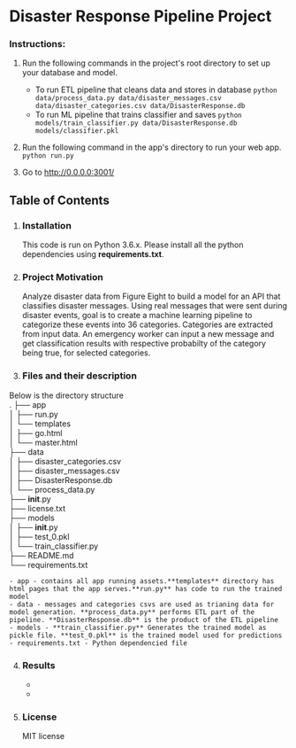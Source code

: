 # Disaster Response Pipeline Project

### Instructions:
1. Run the following commands in the project's root directory to set up your database and model.

    - To run ETL pipeline that cleans data and stores in database
        `python data/process_data.py data/disaster_messages.csv data/disaster_categories.csv data/DisasterResponse.db`
    - To run ML pipeline that trains classifier and saves
        `python models/train_classifier.py data/DisasterResponse.db models/classifier.pkl`

2. Run the following command in the app's directory to run your web app.
    `python run.py`

3. Go to http://0.0.0.0:3001/


## Table of Contents
1. ### Installation
    This code is run on Python 3.6.x. Please install all the python dependencies using **requirements.txt**.
2. ### Project Motivation
	 Analyze disaster data from Figure Eight to build a model for an API that classifies disaster messages. Using real messages that were sent during disaster events, goal is to create a machine learning pipeline to categorize these events into 36 categories. Categories are extracted from input data. An emergency worker can input a new message and get classification results with respective probabilty of the category being true, for selected categories.
    
3. ### Files and their description
Below is the directory structure</br>
.
├── app</br>
│   ├── run.py</br>
│   └── templates</br>
│       ├── go.html</br>
│       └── master.html</br>
├── data</br>
│   ├── disaster_categories.csv</br>
│   ├── disaster_messages.csv</br>
│   ├── DisasterResponse.db</br>
│   └── process_data.py</br>
├── __init__.py</br>
├── license.txt</br>
├── models</br>
│   ├── __init__.py</br>
│   ├── test_0.pkl</br>
│   └── train_classifier.py</br>
├── README.md</br>
└── requirements.txt</br>

    
    - app - contains all app running assets.**templates** directory has html pages that the app serves.**run.py** has code to run the trained model
    - data - messages and categories csvs are used as trianing data for model generation. **process_data.py** performs ETL part of the pipeline. **DisasterResponse.db** is the product of the ETL pipeline
    - models - **train_classifier.py** Generates the trained model as pickle file. **test_0.pkl** is the trained model used for predictions
    - requirements.txt - Python dependencied file
    
    
4. ### Results
   - 
   -
   

5. ### License
    MIT license 
   
